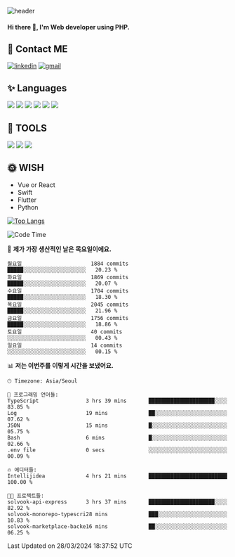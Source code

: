![header](https://capsule-render.vercel.app/api?type=waving&color=auto&height=300&section=header&text=Elin&fontSize=90&animation=twinkling)

#### Hi there 👋, I'm <b>Web developer</b> using PHP. ####

<!--
- 🔭 I’m currently working on Uniwill
- 🌱 I’m currently learning Vue or React or Python.
-->

<!---#### I am PHP developer --->

## 💌 Contact ME ###
[<img src='https://img.shields.io/badge/-EunjiKo-%230A66C2?style=flat-square&logo=LinkedIn&logoColor=white' alt='linkedin'>](https://www.linkedin.com/in/https://www.linkedin.com/in/eunji-ko-00a907164//)  [<img src='https://img.shields.io/badge/-einee214%40gmail.com-%23EA4335?style=flat-square&logo=Gmail&logoColor=white' alt='gmail'>](einee214@gmail.com)  


## ✨ Languages
<img src='https://img.shields.io/badge/-PHP-%23777BB4?style=for-the-badge&logo=PHP&logoColor=white'> <img src='https://img.shields.io/badge/-Laravel-%23FF2D20?style=for-the-badge&logo=Laravel&logoColor=white'> <img src='https://img.shields.io/badge/Jquery-%230769AD?style=for-the-badge&logo=Jquery&logoColor=white'> <img src='https://img.shields.io/badge/CSS3-%231572B6?style=for-the-badge&logo=CSS3&logoColor=white'> <img src='https://img.shields.io/badge/Bootstrap-%237952B3?style=for-the-badge&logo=Bootstrap&logoColor=white' > <img src='https://img.shields.io/badge/MySQL-%234479A1?style=for-the-badge&logo=MySQL&logoColor=white' >

## 🌷 TOOLS
<img src='https://img.shields.io/badge/PHPSTORM-%23000000?style=for-the-badge&logo=PhpStorm&logoColor=white' > <img src='https://img.shields.io/badge/GitLab-%23FCA121?style=for-the-badge&logo=GitLab&logoColor=white' > <img src='https://img.shields.io/badge/GitHub-%23181717?style=for-the-badge&logo=GitHub&logoColor=white'>


## 🌞 WISH
- Vue or React
- Swift
- Flutter
- Python


[![Top Langs](https://github-readme-stats.vercel.app/api/top-langs/?username=ein214&layout=compact)](https://github.com/anuraghazra/github-readme-stats)

<!--START_SECTION:waka-->
![Code Time](http://img.shields.io/badge/Code%20Time-3%2C354%20hrs-blue)

📅 **제가 가장 생산적인 날은 목요일이에요.** 

```text
월요일                      1884 commits        █████░░░░░░░░░░░░░░░░░░░░   20.23 % 
화요일                      1869 commits        █████░░░░░░░░░░░░░░░░░░░░   20.07 % 
수요일                      1704 commits        █████░░░░░░░░░░░░░░░░░░░░   18.30 % 
목요일                      2045 commits        █████░░░░░░░░░░░░░░░░░░░░   21.96 % 
금요일                      1756 commits        █████░░░░░░░░░░░░░░░░░░░░   18.86 % 
토요일                      40 commits          ░░░░░░░░░░░░░░░░░░░░░░░░░   00.43 % 
일요일                      14 commits          ░░░░░░░░░░░░░░░░░░░░░░░░░   00.15 % 
```


📊 **저는 이번주를 이렇게 시간을 보냈어요.** 

```text
🕑︎ Timezone: Asia/Seoul

💬 프로그래밍 언어들: 
TypeScript               3 hrs 39 mins       █████████████████████░░░░   83.85 % 
Log                      19 mins             ██░░░░░░░░░░░░░░░░░░░░░░░   07.62 % 
JSON                     15 mins             █░░░░░░░░░░░░░░░░░░░░░░░░   05.75 % 
Bash                     6 mins              █░░░░░░░░░░░░░░░░░░░░░░░░   02.66 % 
.env file                0 secs              ░░░░░░░░░░░░░░░░░░░░░░░░░   00.09 % 

🔥 에디터들: 
Intellijidea             4 hrs 21 mins       █████████████████████████   100.00 % 

🐱‍💻 프로젝트들: 
solvook-api-express      3 hrs 37 mins       █████████████████████░░░░   82.92 % 
solvook-monorepo-typescri28 mins             ███░░░░░░░░░░░░░░░░░░░░░░   10.83 % 
solvook-marketplace-backe16 mins             ██░░░░░░░░░░░░░░░░░░░░░░░   06.25 % 
```


 Last Updated on 28/03/2024 18:37:52 UTC
<!--END_SECTION:waka-->

<!---![GitHub stats](https://github-readme-stats.vercel.app/api?username=ein214&show_icons=true&theme=dracula)  --->



